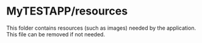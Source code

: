 # MyTESTAPP/resources

This folder contains resources (such as images) needed by the application. This file can
be removed if not needed.

